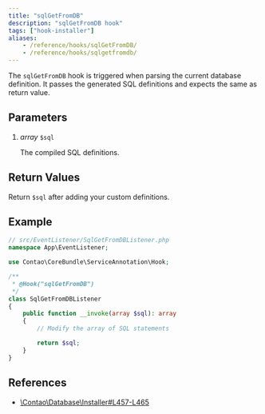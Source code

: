 ```yaml
---
title: "sqlGetFromDB"
description: "sqlGetFromDB hook"
tags: ["hook-installer"]
aliases:
    - /reference/hooks/sqlGetFromDB/
    - /reference/hooks/sqlgetfromdb/
---
```



The `sqlGetFromDB` hook is triggered when parsing the current database
definition. It passes the generated SQL definitions and expects the same
as return value.


## Parameters

1. *array* `$sql`

    The compiled SQL definitions.


## Return Values

Return `$sql` after adding your custom definitions.


## Example

```php
// src/EventListener/SqlGetFromDBListener.php
namespace App\EventListener;

use Contao\CoreBundle\ServiceAnnotation\Hook;

/**
 * @Hook("sqlGetFromDB")
 */
class SqlGetFromDBListener
{
    public function __invoke(array $sql): array
    {
        // Modify the array of SQL statements

        return $sql;
    }
}
```


## References

* [\Contao\Database\Installer#L457-L465](https://github.com/contao/contao/blob/4.7.6/core-bundle/src/Resources/contao/library/Contao/Database/Installer.php#L457-L465)
